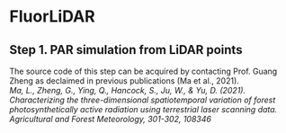 # FluorLiDAR

## Step 1. PAR simulation from LiDAR points
The source code of this step can be acquired by contacting Prof. Guang Zheng as declaimed in previous publications (Ma et al., 2021).  
_Ma, L., Zheng, G., Ying, Q., Hancock, S., Ju, W., & Yu, D. (2021). Characterizing the three-dimensional spatiotemporal variation of forest photosynthetically active radiation using terrestrial laser scanning data. Agricultural and Forest Meteorology, 301-302, 108346_



